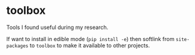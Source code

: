# toolbox
Tools I found useful during my research.

If want to install in edible mode (`pip install -e`) then softlink from `site-packages` to `toolbox` to make it available to other projects.
